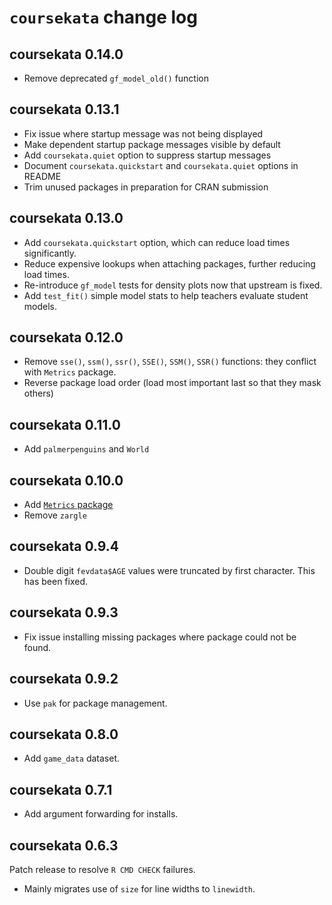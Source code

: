 # `coursekata` change log

## coursekata 0.14.0

- Remove deprecated `gf_model_old()` function

## coursekata 0.13.1

- Fix issue where startup message was not being displayed
- Make dependent startup package messages visible by default
- Add `coursekata.quiet` option to suppress startup messages
- Document `coursekata.quickstart` and `coursekata.quiet` options in README
- Trim unused packages in preparation for CRAN submission

## coursekata 0.13.0

- Add `coursekata.quickstart` option, which can reduce load times significantly.
- Reduce expensive lookups when attaching packages, further reducing load times.
- Re-introduce `gf_model` tests for density plots now that upstream is fixed.
- Add `test_fit()` simple model stats to help teachers evaluate student models.

## coursekata 0.12.0

- Remove `sse()`, `ssm()`, `ssr()`, `SSE()`, `SSM()`, `SSR()` functions: they conflict with `Metrics` package.
- Reverse package load order (load most important last so that they mask others)

## coursekata 0.11.0

- Add `palmerpenguins` and `World`

## coursekata 0.10.0

- Add [`Metrics` package](https://CRAN.R-project.org/package=Metrics)
- Remove `zargle`

## coursekata 0.9.4

- Double digit `fevdata$AGE` values were truncated by first character. This has been fixed.

## coursekata 0.9.3

- Fix issue installing missing packages where package could not be found.

## coursekata 0.9.2

- Use `pak` for package management.

## coursekata 0.8.0

- Add `game_data` dataset.

## coursekata 0.7.1

- Add argument forwarding for installs.

## coursekata 0.6.3

Patch release to resolve `R CMD CHECK` failures.

- Mainly migrates use of `size` for line widths to `linewidth`.
